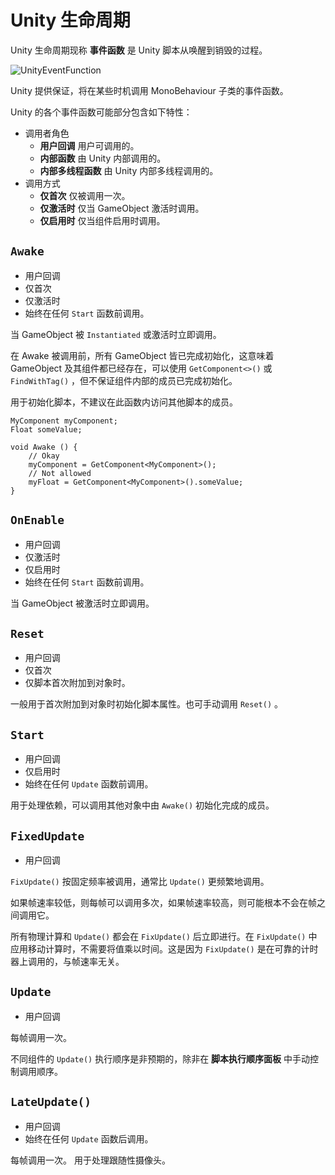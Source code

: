 # Unity 生命周期

Unity 生命周期现称 **事件函数** 是 Unity 脚本从唤醒到销毁的过程。

![UnityEventFunction](https://docs.unity3d.com/uploads/Main/monobehaviour_flowchart.svg)

Unity 提供保证，将在某些时机调用 MonoBehaviour 子类的事件函数。

Unity 的各个事件函数可能部分包含如下特性：

- 调用者角色
  - **用户回调** 用户可调用的。
  - **内部函数** 由 Unity 内部调用的。
  - **内部多线程函数** 由 Unity 内部多线程调用的。
- 调用方式
  - **仅首次** 仅被调用一次。
  - **仅激活时** 仅当 GameObject 激活时调用。
  - **仅启用时** 仅当组件启用时调用。

## `Awake`

- 用户回调
- 仅首次
- 仅激活时
- 始终在任何 `Start` 函数前调用。

当 GameObject 被 `Instantiated` 或激活时立即调用。

在 Awake 被调用前，所有 GameObject 皆已完成初始化，这意味着 GameObject 及其组件都已经存在，可以使用 `GetComponent<>()` 或 `FindWithTag()` ，但不保证组件内部的成员已完成初始化。

用于初始化脚本，不建议在此函数内访问其他脚本的成员。

```Csharp
MyComponent myComponent;
Float someValue;

void Awake () {
    // Okay
    myComponent = GetComponent<MyComponent>();
    // Not allowed
    myFloat = GetComponent<MyComponent>().someValue;
}
```

## `OnEnable`

- 用户回调
- 仅激活时
- 仅启用时
- 始终在任何 `Start` 函数前调用。

当 GameObject 被激活时立即调用。

## `Reset`

- 用户回调
- 仅首次
- 仅脚本首次附加到对象时。

一般用于首次附加到对象时初始化脚本属性。也可手动调用 `Reset()` 。

## `Start`

- 用户回调
- 仅启用时
- 始终在任何 `Update` 函数前调用。

用于处理依赖，可以调用其他对象中由 `Awake()` 初始化完成的成员。

## `FixedUpdate`

- 用户回调

`FixUpdate()` 按固定频率被调用，通常比 `Update()` 更频繁地调用。

如果帧速率较低，则每帧可以调用多次，如果帧速率较高，则可能根本不会在帧之间调用它。

所有物理计算和 `Update()` 都会在 `FixUpdate()` 后立即进行。在 `FixUpdate()` 中应用移动计算时，不需要将值乘以时间。这是因为 `FixUpdate()` 是在可靠的计时器上调用的，与帧速率无关。

## `Update`

- 用户回调

每帧调用一次。

不同组件的 `Update()` 执行顺序是非预期的，除非在 **脚本执行顺序面板** 中手动控制调用顺序。

## `LateUpdate()`

- 用户回调
- 始终在任何 `Update` 函数后调用。

每帧调用一次。
用于处理跟随性摄像头。

<!-- ## `OnStateMachineEnter/Exit` -->
